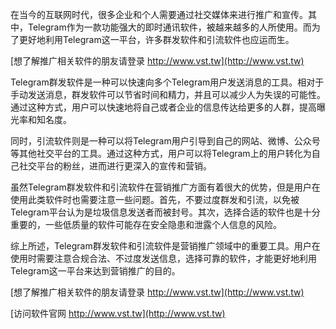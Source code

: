 在当今的互联网时代，很多企业和个人需要通过社交媒体来进行推广和宣传。其中，Telegram作为一款功能强大的即时通讯软件，被越来越多的人所使用。而为了更好地利用Telegram这一平台，许多群发软件和引流软件也应运而生。

[想了解推广相关软件的朋友请登录 http://www.vst.tw](http://www.vst.tw)

Telegram群发软件是一种可以快速向多个Telegram用户发送消息的工具。相对于手动发送消息，群发软件可以节省时间和精力，并且可以减少人为失误的可能性。通过这种方式，用户可以快速地将自己或者企业的信息传达给更多的人群，提高曝光率和知名度。

同时，引流软件则是一种可以将Telegram用户引导到自己的网站、微博、公众号等其他社交平台的工具。通过这种方式，用户可以将Telegram上的用户转化为自己社交平台的粉丝，进而进行更深入的宣传和营销。

虽然Telegram群发软件和引流软件在营销推广方面有着很大的优势，但是用户在使用此类软件时也需要注意一些问题。首先，不要过度群发和引流，以免被Telegram平台认为是垃圾信息发送者而被封号。其次，选择合适的软件也是十分重要的，一些低质量的软件可能存在安全隐患和泄露个人信息的风险。

综上所述，Telegram群发软件和引流软件是营销推广领域中的重要工具。用户在使用时需要注意合规合法、不过度发送信息，选择可靠的软件，才能更好地利用Telegram这一平台来达到营销推广的目的。

[想了解推广相关软件的朋友请登录 http://www.vst.tw](http://www.vst.tw)


[访问软件官网 http://www.vst.tw](http://www.vst.tw)

